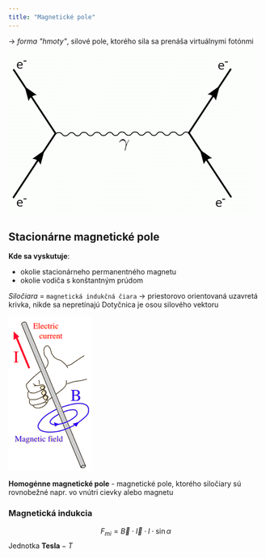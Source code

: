 ```yaml
---
title: "Magnetické pole"
---
```


-> *forma "hmoty"*, silové pole, ktorého sila sa prenáša virtuálnymi fotónmi
	![300](../attachments/výmena_virtuálneho_fotónu.png)


## Stacionárne magnetické pole
**Kde sa vyskutuje**:
- okolie stacionárneho permanentného magnetu
- okolie vodiča s konštantným prúdom

*Siločiara* = `magnetická indukčná čiara`
-> priestorovo orientovaná uzavretá krivka, nikde sa nepretínajú
Dotyčnica je osou silového vektoru

![](../attachments/magnetické_pole_v_okolí_elektrického_prúdu.png)

**Homogénne magnetické pole** - magnetické pole, ktorého siločiary sú rovnobežné
napr. vo vnútri cievky alebo magnetu

### Magnetická indukcia
$$F_{mi}=\vec{B}\cdot{}\vec{I}\cdot{}l\cdot{}\sin\alpha$$
Jednotka $\textbf{Tesla} - T$
